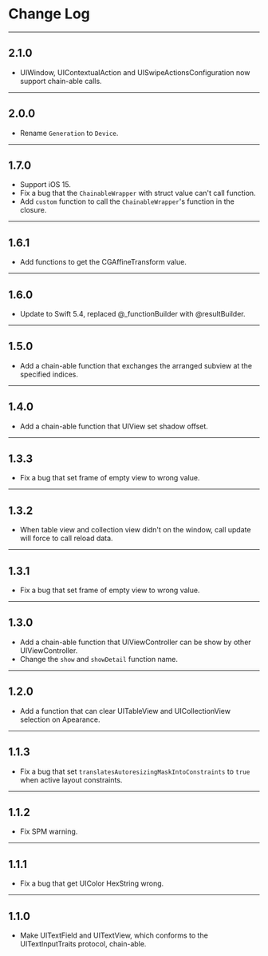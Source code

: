 # Change Log

-----

## 2.1.0

* UIWindow, UIContextualAction and UISwipeActionsConfiguration now support chain-able calls.

---

## 2.0.0

* Rename `Generation` to `Device`.

---

## 1.7.0

* Support iOS 15.
* Fix a bug that the `ChainableWrapper` with struct value can't call function.
* Add `custom` function to call the `ChainableWrapper`'s function in the closure.

---

## 1.6.1

* Add functions to get the CGAffineTransform value.

---

## 1.6.0

* Update to Swift 5.4, replaced @_functionBuilder with @resultBuilder.

---

## 1.5.0

* Add a chain-able function that exchanges the arranged subview at the specified indices.

---

## 1.4.0

* Add a chain-able function that UIView set shadow offset.

---

## 1.3.3

* Fix a bug that set frame of empty view to wrong value.

---

## 1.3.2

* When table view and collection view didn't on the window, call update will force to call reload data.

---

## 1.3.1

* Fix a bug that set frame of empty view to wrong value.

---

## 1.3.0

* Add a chain-able function that UIViewController can be show by other UIViewController.
* Change the `show` and `showDetail` function name.

---

## 1.2.0

* Add a function that can clear UITableView and UICollectionView selection on Apearance.

---

## 1.1.3

* Fix a bug that set `translatesAutoresizingMaskIntoConstraints` to `true` when active layout constraints.

---

## 1.1.2

* Fix SPM warning.

---

## 1.1.1

* Fix a bug that get UIColor HexString wrong.

---

## 1.1.0

* Make UITextField and UITextView, which conforms to the UITextInputTraits protocol, chain-able.
